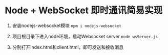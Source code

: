# Node + WebSocket 即时通讯简易实现

1. 安装nodejs-websocket模块 `npm i nodejs-websocket`

2. 项目根目录下进入node环境，启动Websocket server `node wsServer.js`

3. 分别打开index.html和client.html，即可发送和接收消息